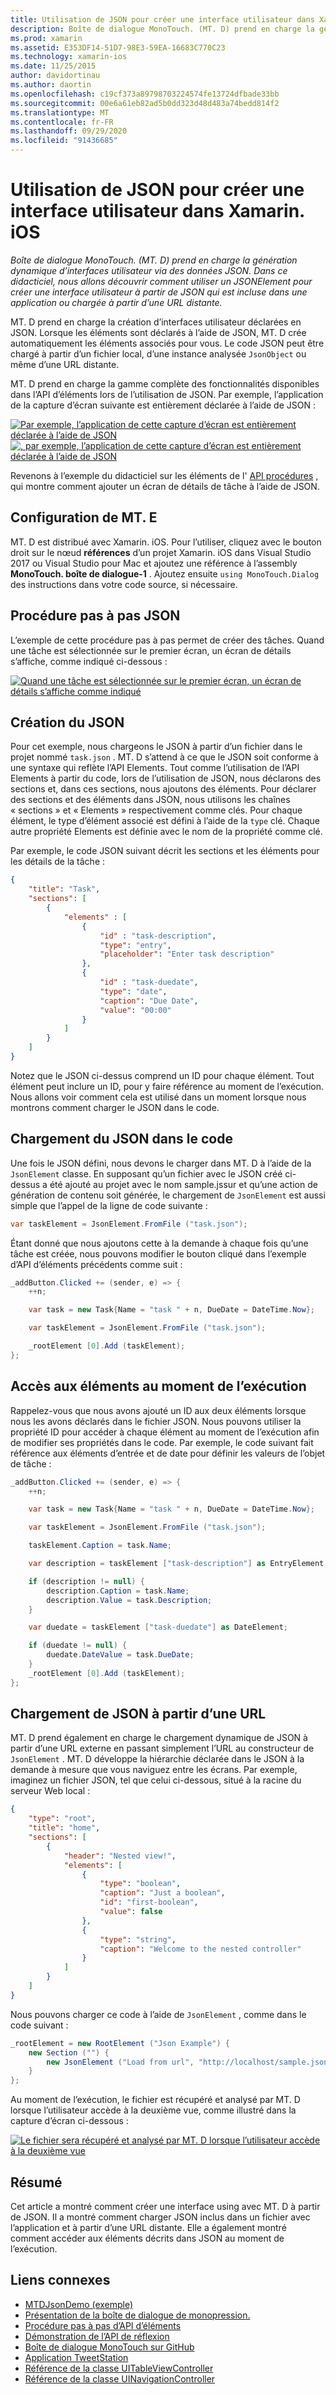 ```yaml
---
title: Utilisation de JSON pour créer une interface utilisateur dans Xamarin. iOS
description: Boîte de dialogue MonoTouch. (MT. D) prend en charge la génération dynamique d’interfaces utilisateur via des données JSON. Dans ce didacticiel, nous allons découvrir comment utiliser un JSONElement pour créer une interface utilisateur à partir de JSON qui est incluse dans une application ou chargée à partir d’une URL distante.
ms.prod: xamarin
ms.assetid: E353DF14-51D7-98E3-59EA-16683C770C23
ms.technology: xamarin-ios
ms.date: 11/25/2015
author: davidortinau
ms.author: daortin
ms.openlocfilehash: c19cf373a89798703224574fe13724dfbade33bb
ms.sourcegitcommit: 00e6a61eb82ad5b0dd323d48d483a74bedd814f2
ms.translationtype: MT
ms.contentlocale: fr-FR
ms.lasthandoff: 09/29/2020
ms.locfileid: "91436685"
---
```

# <a name="using-json-to-create-a-user-interface-in-xamarinios"></a>Utilisation de JSON pour créer une interface utilisateur dans Xamarin. iOS

_Boîte de dialogue MonoTouch. (MT. D) prend en charge la génération dynamique d’interfaces utilisateur via des données JSON. Dans ce didacticiel, nous allons découvrir comment utiliser un JSONElement pour créer une interface utilisateur à partir de JSON qui est incluse dans une application ou chargée à partir d’une URL distante._

MT. D prend en charge la création d’interfaces utilisateur déclarées en JSON. Lorsque les éléments sont déclarés à l’aide de JSON, MT. D crée automatiquement les éléments associés pour vous. Le code JSON peut être chargé à partir d’un fichier local, d’une instance analysée `JsonObject` ou même d’une URL distante.

MT. D prend en charge la gamme complète des fonctionnalités disponibles dans l’API d’éléments lors de l’utilisation de JSON. Par exemple, l’application de la capture d’écran suivante est entièrement déclarée à l’aide de JSON :

[ ![ Par exemple, l’application de cette capture d’écran est entièrement déclarée à l’aide de JSON](json-element-walkthrough-images/01-load-from-file.png)](json-element-walkthrough-images/01-load-from-file.png#lightbox) [ ![ , par exemple, l’application de cette capture d’écran est entièrement déclarée à l’aide de JSON](json-element-walkthrough-images/01-load-from-file.png)](json-element-walkthrough-images/01-load-from-file.png#lightbox)

Revenons à l’exemple du didacticiel sur les éléments de l' [API procédures](~/ios/user-interface/monotouch.dialog/elements-api-walkthrough.md) , qui montre comment ajouter un écran de détails de tâche à l’aide de JSON.

## <a name="setting-up-mtd"></a>Configuration de MT. E

MT. D est distribué avec Xamarin. iOS. Pour l’utiliser, cliquez avec le bouton droit sur le nœud **références** d’un projet Xamarin. iOS dans Visual Studio 2017 ou Visual Studio pour Mac et ajoutez une référence à l’assembly **MonoTouch. boîte de dialogue-1** . Ajoutez ensuite `using MonoTouch.Dialog` des instructions dans votre code source, si nécessaire.

## <a name="json-walkthrough"></a>Procédure pas à pas JSON

L’exemple de cette procédure pas à pas permet de créer des tâches. Quand une tâche est sélectionnée sur le premier écran, un écran de détails s’affiche, comme indiqué ci-dessous :

 [![Quand une tâche est sélectionnée sur le premier écran, un écran de détails s’affiche comme indiqué](json-element-walkthrough-images/03-task-list.png)](json-element-walkthrough-images/03-task-list.png#lightbox)

## <a name="creating-the-json"></a>Création du JSON

Pour cet exemple, nous chargeons le JSON à partir d’un fichier dans le projet nommé `task.json` . MT. D s’attend à ce que le JSON soit conforme à une syntaxe qui reflète l’API Elements. Tout comme l’utilisation de l’API Elements à partir du code, lors de l’utilisation de JSON, nous déclarons des sections et, dans ces sections, nous ajoutons des éléments. Pour déclarer des sections et des éléments dans JSON, nous utilisons les chaînes « sections » et « Elements » respectivement comme clés. Pour chaque élément, le type d’élément associé est défini à l’aide de la `type` clé. Chaque autre propriété Elements est définie avec le nom de la propriété comme clé.

Par exemple, le code JSON suivant décrit les sections et les éléments pour les détails de la tâche :

```json
{
    "title": "Task",
    "sections": [
        {
            "elements" : [
                {
                    "id" : "task-description",
                    "type": "entry",
                    "placeholder": "Enter task description"
                },
                {
                    "id" : "task-duedate",
                    "type": "date",
                    "caption": "Due Date",
                    "value": "00:00"
                }
            ]
        }
    ]
}
```

Notez que le JSON ci-dessus comprend un ID pour chaque élément. Tout élément peut inclure un ID, pour y faire référence au moment de l’exécution. Nous allons voir comment cela est utilisé dans un moment lorsque nous montrons comment charger le JSON dans le code.

## <a name="loading-the-json-in-code"></a>Chargement du JSON dans le code

Une fois le JSON défini, nous devons le charger dans MT. D à l’aide de la `JsonElement` classe. En supposant qu’un fichier avec le JSON créé ci-dessus a été ajouté au projet avec le nom sample.jssur et qu’une action de génération de contenu soit générée, le chargement de `JsonElement` est aussi simple que l’appel de la ligne de code suivante :

```csharp
var taskElement = JsonElement.FromFile ("task.json");
```

Étant donné que nous ajoutons cette à la demande à chaque fois qu’une tâche est créée, nous pouvons modifier le bouton cliqué dans l’exemple d’API d’éléments précédents comme suit :

```csharp
_addButton.Clicked += (sender, e) => {
    ++n;

    var task = new Task{Name = "task " + n, DueDate = DateTime.Now};

    var taskElement = JsonElement.FromFile ("task.json");

    _rootElement [0].Add (taskElement);
};
```

## <a name="accessing-elements-at-runtime"></a>Accès aux éléments au moment de l’exécution

Rappelez-vous que nous avons ajouté un ID aux deux éléments lorsque nous les avons déclarés dans le fichier JSON. Nous pouvons utiliser la propriété ID pour accéder à chaque élément au moment de l’exécution afin de modifier ses propriétés dans le code. Par exemple, le code suivant fait référence aux éléments d’entrée et de date pour définir les valeurs de l’objet de tâche :

```csharp
_addButton.Clicked += (sender, e) => {
    ++n;

    var task = new Task{Name = "task " + n, DueDate = DateTime.Now};

    var taskElement = JsonElement.FromFile ("task.json");

    taskElement.Caption = task.Name;

    var description = taskElement ["task-description"] as EntryElement;

    if (description != null) {
        description.Caption = task.Name;
        description.Value = task.Description;       
    }

    var duedate = taskElement ["task-duedate"] as DateElement;

    if (duedate != null) {                
        duedate.DateValue = task.DueDate;
    }
    _rootElement [0].Add (taskElement);
};
```

## <a name="loading-json-from-a-url"></a>Chargement de JSON à partir d’une URL

MT. D prend également en charge le chargement dynamique de JSON à partir d’une URL externe en passant simplement l’URL au constructeur de `JsonElement` . MT. D développe la hiérarchie déclarée dans le JSON à la demande à mesure que vous naviguez entre les écrans. Par exemple, imaginez un fichier JSON, tel que celui ci-dessous, situé à la racine du serveur Web local :

```json
{
    "type": "root",
    "title": "home",
    "sections": [
        {
            "header": "Nested view!",
            "elements": [
                {
                    "type": "boolean",
                    "caption": "Just a boolean",
                    "id": "first-boolean",
                    "value": false
                },
                {
                    "type": "string",
                    "caption": "Welcome to the nested controller"
                }
            ]
        }
    ]
}
```

Nous pouvons charger ce code à l’aide de `JsonElement` , comme dans le code suivant :

```csharp
_rootElement = new RootElement ("Json Example") {
    new Section ("") {
        new JsonElement ("Load from url", "http://localhost/sample.json")
    }
};
```

Au moment de l’exécution, le fichier est récupéré et analysé par MT. D lorsque l’utilisateur accède à la deuxième vue, comme illustré dans la capture d’écran ci-dessous :

 [![Le fichier sera récupéré et analysé par MT. D lorsque l’utilisateur accède à la deuxième vue](json-element-walkthrough-images/04-json-web-example.png)](json-element-walkthrough-images/04-json-web-example.png#lightbox)

## <a name="summary"></a>Résumé

Cet article a montré comment créer une interface using avec MT. D à partir de JSON. Il a montré comment charger JSON inclus dans un fichier avec l’application et à partir d’une URL distante. Elle a également montré comment accéder aux éléments décrits dans JSON au moment de l’exécution.

## <a name="related-links"></a>Liens connexes

- [MTDJsonDemo (exemple)](/samples/xamarin/ios-samples/mtdjsondemo)
- [Présentation de la boîte de dialogue de monopression.](~/ios/user-interface/monotouch.dialog/index.md)
- [Procédure pas à pas d’API d’éléments](~/ios/user-interface/monotouch.dialog/elements-api-walkthrough.md)
- [Démonstration de l’API de réflexion](~/ios/user-interface/monotouch.dialog/reflection-api-walkthrough.md)
- [Boîte de dialogue MonoTouch sur GitHub](https://github.com/migueldeicaza/MonoTouch.Dialog)
- [Application TweetStation](https://github.com/migueldeicaza/TweetStation)
- [Référence de la classe UITableViewController](https://developer.apple.com/library/ios/#DOCUMENTATION/UIKit/Reference/UITableViewController_Class/Reference/Reference.html)
- [Référence de la classe UINavigationController](https://developer.apple.com/library/ios/#documentation/UIKit/Reference/UINavigationController_Class/Reference/Reference.html)